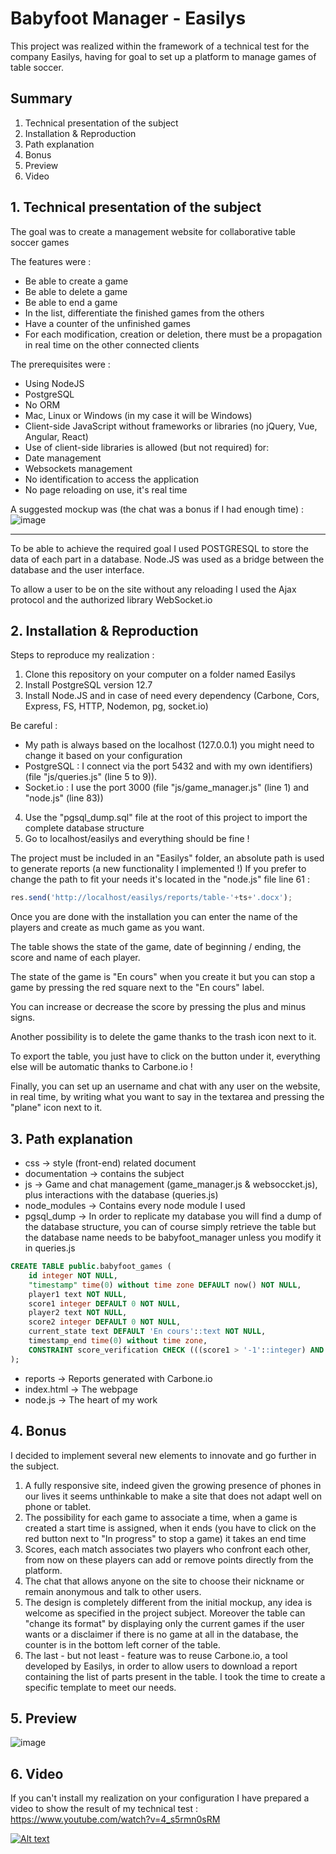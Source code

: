# Babyfoot Manager - Easilys

This project was realized within the framework of a technical test for the company Easilys, having for goal to set up a platform to manage games of table soccer.

## Summary

 1. Technical presentation of the subject
 2. Installation & Reproduction
 3. Path explanation
 4. Bonus
 5. Preview
 6. Video

## 1. Technical presentation of the subject
The goal was to create a management website for collaborative table soccer games

The features were :
- Be able to create a game 
- Be able to delete a game 
- Be able to end a game 
- In the list, differentiate the finished games from the others 
- Have a counter of the unfinished games 
- For each modification, creation or deletion, there must be a propagation in real time on the 
other connected clients 

The prerequisites were :
- Using NodeJS 
- PostgreSQL
- No ORM 
- Mac, Linux or Windows (in my case it will be Windows)
- Client-side JavaScript without frameworks or libraries (no jQuery, Vue, Angular, React) 
- Use of client-side libraries is allowed (but not required) for: 
- Date management 
- Websockets management 
- No identification to access the application 
- No page reloading on use, it's real time 

A suggested mockup was (the chat was a bonus if I had enough time) : 
![image](https://user-images.githubusercontent.com/44434162/127775285-b0628140-84ae-4fec-9604-32d4d50da130.png)

---- 
To be able to achieve the required goal I used POSTGRESQL to store the data of each part in a database. Node.JS was used as a bridge between the database and the user interface. 

To allow a user to be on the site without any reloading I used the Ajax protocol and the authorized library WebSocket.io

## 2. Installation & Reproduction
Steps to reproduce my realization : 
1. Clone this repository on your computer on a folder named Easilys
2. Install PostgreSQL version 12.7
3. Install Node.JS and in case of need every dependency (Carbone, Cors, Express, FS, HTTP, Nodemon, pg, socket.io)

Be careful : 
- My path is always based on the localhost (127.0.0.1) you might need to change it based on your configuration
- PostgreSQL : I connect via the port 5432 and with my own identifiers) (file "js/queries.js" (line 5 to 9)). 
- Socket.io : I use the port 3000 (file "js/game_manager.js" (line 1) and "node.js" (line 83))

4. Use the "pgsql_dump.sql" file at the root of this project to import the complete database structure
5. Go to localhost/easilys and everything should be fine !

The project must be included in an "Easilys" folder, an absolute path is used to generate reports (a new functionality I implemented !)
If you prefer to change the path to fit your needs it's located in the "node.js" file line 61 : 
```javascript
res.send('http://localhost/easilys/reports/table-'+ts+'.docx');
```

Once you are done with the installation you can enter the name of the players and create as much game as you want. 

The table shows the state of the game, date of beginning / ending, the score and name of each player.

The state of the game is "En cours" when you create it but you can stop a game by pressing the red square next to the "En cours" label.

You can increase or decrease the score by pressing the plus and minus signs.

Another possibility is to delete the game thanks to the trash icon next to it.

To export the table, you just have to click on the button under it, everything else will be automatic thanks to Carbone.io !

Finally, you can set up an username and chat with any user on the website, in real time, by writing what you want to say in the textarea and pressing the "plane" icon next to it.

## 3. Path explanation
- css -> style (front-end) related document
- documentation -> contains the subject
- js -> Game and chat management (game_manager.js & websoccket.js), plus interactions with the database (queries.js)
- node_modules -> Contains every node module I used
- pgsql_dump -> In order to replicate my database you will find a dump of the database structure, you can of course simply retrieve the table but the database name needs to be babyfoot_manager unless you modify it in queries.js
```sql 
CREATE TABLE public.babyfoot_games (
    id integer NOT NULL,
    "timestamp" time(0) without time zone DEFAULT now() NOT NULL,
    player1 text NOT NULL,
    score1 integer DEFAULT 0 NOT NULL,
    player2 text NOT NULL,
    score2 integer DEFAULT 0 NOT NULL,
    current_state text DEFAULT 'En cours'::text NOT NULL,
    timestamp_end time(0) without time zone,
    CONSTRAINT score_verification CHECK (((score1 > '-1'::integer) AND (score2 > '-1'::integer)))
);
```
- reports -> Reports generated with Carbone.io
- index.html -> The webpage
- node.js -> The heart of my work

## 4. Bonus
I decided to implement several new elements to innovate and go further in the subject. 
1. A fully responsive site, indeed given the growing presence of phones in our lives it seems unthinkable to make a site that does not adapt well on phone or tablet.
2. The possibility for each game to associate a time, when a game is created a start time is assigned, when it ends (you have to click on the red button next to "In progress" to stop a game) it takes an end time
3. Scores, each match associates two players who confront each other, from now on these players can add or remove points directly from the platform.
4. The chat that allows anyone on the site to choose their nickname or remain anonymous and talk to other users.
5. The design is completely different from the initial mockup, any idea is welcome as specified in the project subject. Moreover the table can "change its format" by displaying only the current games if the user wants or a disclaimer if there is no game at all in the database, the counter is in the bottom left corner of the table.
6. The last  - but not least - feature was to reuse Carbone.io, a tool developed by Easilys, in order to allow users to download a report containing the list of parts present in the table. I took the time to create a specific template to meet our needs.

## 5. Preview
![image](https://user-images.githubusercontent.com/44434162/127777651-932a05d4-255f-4f7e-9638-4f5accadb58c.png)

## 6. Video
If you can't install my realization on your configuration I have prepared a video to show the result of my technical test :
https://www.youtube.com/watch?v=4_s5rmn0sRM

[![Alt text](https://img.youtube.com/vi/4_s5rmn0sRM/0.jpg)](https://www.youtube.com/watch?v=4_s5rmn0sRM)
